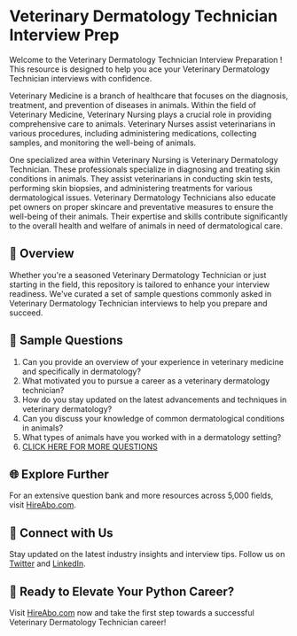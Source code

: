 # Veterinary Dermatology Technician Interview Prep

Welcome to the Veterinary Dermatology Technician Interview Preparation ! This resource is designed to help you ace your Veterinary Dermatology Technician interviews with confidence.

Veterinary Medicine is a branch of healthcare that focuses on the diagnosis, treatment, and prevention of diseases in animals. Within the field of Veterinary Medicine, Veterinary Nursing plays a crucial role in providing comprehensive care to animals. Veterinary Nurses assist veterinarians in various procedures, including administering medications, collecting samples, and monitoring the well-being of animals. 

One specialized area within Veterinary Nursing is Veterinary Dermatology Technician. These professionals specialize in diagnosing and treating skin conditions in animals. They assist veterinarians in conducting skin tests, performing skin biopsies, and administering treatments for various dermatological issues. Veterinary Dermatology Technicians also educate pet owners on proper skincare and preventative measures to ensure the well-being of their animals. Their expertise and skills contribute significantly to the overall health and welfare of animals in need of dermatological care.

## 🚀 Overview

Whether you're a seasoned Veterinary Dermatology Technician or just starting in the field, this repository is tailored to enhance your interview readiness. We've curated a set of sample questions commonly asked in Veterinary Dermatology Technician interviews to help you prepare and succeed.

## 📝 Sample Questions

1. Can you provide an overview of your experience in veterinary medicine and specifically in dermatology?
2. What motivated you to pursue a career as a veterinary dermatology technician?
3. How do you stay updated on the latest advancements and techniques in veterinary dermatology?
4. Can you discuss your knowledge of common dermatological conditions in animals?
5. What types of animals have you worked with in a dermatology setting?
6. [CLICK HERE FOR MORE QUESTIONS](https://hireabo.com/job/24_1_31/Veterinary%20Dermatology%20Technician)

## 🌐 Explore Further

For an extensive question bank and more resources across 5,000 fields, visit [HireAbo.com](https://www.hireabo.com).

## 📱 Connect with Us

Stay updated on the latest industry insights and interview tips. Follow us on [Twitter](https://twitter.com/hireabo) and [LinkedIn](https://www.linkedin.com/in/hire-abo-3609972a8/).

## 🚀 Ready to Elevate Your Python Career?

Visit [HireAbo.com](https://www.hireabo.com) now and take the first step towards a successful Veterinary Dermatology Technician career!